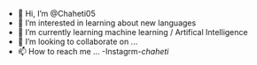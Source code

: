- 👋 Hi, I’m @Chaheti05
- 👀 I’m interested in learning about new languages 
- 🌱 I’m currently learning machine learning / Artifical Intelligence
- 💞️ I’m looking to collaborate on ...
- 📫 How to reach me ...
-Instagrm-_chaheti_

<!---
Chaheti05/Chaheti05 is a ✨ special ✨ repository because its `README.md` (this file) appears on your GitHub profile.
You can click the Preview link to take a look at your changes.
--->
